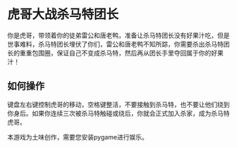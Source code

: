 # 虎哥大战杀马特团长
你是虎哥，带领着你的徒弟雷公和唐老鸭，准备让杀马特团长没有好果汁吃，但是世事难料，杀马特团长埋伏了你们，雷公和唐老鸭不知所踪，你需要杀出杀马特团长的重重包围圈，保证自己不变成杀马特，然后再从团长手里夺回属于你的好果汁！  
## 如何操作
键盘左右键控制虎哥的移动，空格键整活，不要接触到杀马特，也不要让他们绕到你身后。如果你连续三次被杀马特触碰或绕后，你就会正式加入杀家，成为杀马特虎哥。  

本游戏为土味创作，需要您安装pygame进行娱乐。  